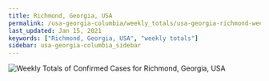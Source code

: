 ```yaml
---
title: Richmond, Georgia, USA
permalink: /usa-georgia-columbia/weekly_totals/usa-georgia-richmond-weekly_totals.html
last_updated: Jan 15, 2021
keywords: ["Richmond, Georgia, USA", "weekly totals"]
sidebar: usa-georgia-columbia_sidebar
---
```


![Weekly Totals of Confirmed Cases for Richmond, Georgia, USA](/covid_tracker/images/graphs/usa-georgia-richmond-weekly_totals_graph.png)
